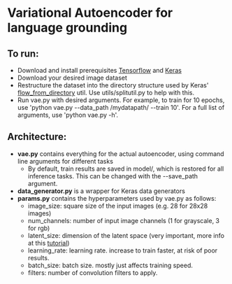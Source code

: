 # Variational Autoencoder for language grounding

## To run:
- Download and install prerequisites [Tensorflow](https://www.tensorflow.org/install/) and [Keras](https://keras.io/)
- Download your desired image dataset
- Restructure the dataset into the directory structure used by Keras' [flow_from_directory](https://keras.io/preprocessing/image/) util. Use utils/splitutil.py to help with this.
- Run vae.py with desired arguments. For example, to train for 10 epochs, use 'python vae.py --data_path /mydatapath/ --train 10'. For a full list of arguments, use 'python vae.py -h'.

## Architecture:
- **vae.py** contains everything for the actual autoencoder, using command line arguments for different tasks
  - By default, train results are saved in model/, which is restored for all inference tasks. This can be changed with the --save_path argument.
- **data_generator.py** is a wrapper for Keras data generators
- **params.py** contains the hyperparameters used by vae.py as follows:
  - image_size: square size of the input images (e.g. 28 for 28x28 images)
  - num_channels: number of input image channels (1 for grayscale, 3 for rgb)
  - latent_size: dimension of the latent space (very important, more info at this [tutorial](http://kvfrans.com/variational-autoencoders-explained/))
  - learning_rate: learning rate. increase to train faster, at risk of poor results.
  - batch_size: batch size. mostly just affects training speed.
  - filters: number of convolution filters to apply.
